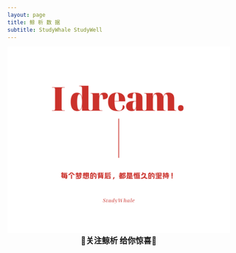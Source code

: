 ```yaml
---
layout: page
title: 鲸 析 数 据
subtitle: StudyWhale StudyWell
---
```


<div align=center>
<img src="image/studywhale.png" style="zoom: 50%;" />
</div>


<center><font size = 4>💖<b>关注鲸析 给你惊喜</b>💖</font></center>

